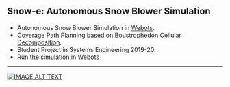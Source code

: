 
## Snow-e: Autonomous Snow Blower Simulation
* Autonomous Snow Blower Simulation in [Webots](https://github.com/cyberbotics/webots). 
* Coverage Path Planning based on [Boustrophedon Cellular Decomposition](https://link.springer.com/article/10.1023/A:1008958800904).
* Student Project in Systems Engineering 2019-20.
* [Run the simulation in Webots](Simulation/run_sim.md)

---

[![IMAGE ALT TEXT](/Simulation/snow-e_sim.gif)](http://www.youtube.com/watch?v=GPPK6jh8ui0 "Autonomous Snow Blower Simulation (YouTube)")
